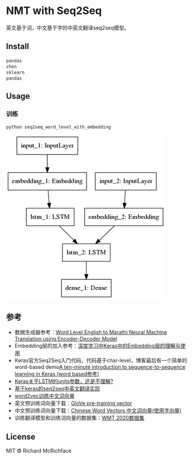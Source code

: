 # NMT with Seq2Seq

英文基于词，中文基于字的中英文翻译seq2seq模型。

## Install

```
pandas
zhon
sklearn
pandas
```

## Usage

### 训练

```shell
python seq2seq_word_level_with_embedding
```
![模型架构](img/model.png)


## 参考
- 数据生成器参考：[Word Level English to Marathi Neural Machine Translation using Encoder-Decoder Model](https://towardsdatascience.com/word-level-english-to-marathi-neural-machine-translation-using-seq2seq-encoder-decoder-lstm-model-1a913f2dc4a7)
- Embedding层的加入参考：[深度学习中Keras中的Embedding层的理解与使用](http://frankchen.xyz/2017/12/18/How-to-Use-Word-Embedding-Layers-for-Deep-Learning-with-Keras/)
- Keras官方Seq2Seq入门代码，代码基于char-level，博客最后有一个简单的word-based demo[A ten-minute introduction to sequence-to-sequence learning in Keras (word based参考)](https://blog.keras.io/a-ten-minute-introduction-to-sequence-to-sequence-learning-in-keras.html)
- [Keras关于LSTM的units参数，还是不理解?](https://www.zhihu.com/question/64470274)
- [基于keras的seq2seq中英文翻译实现](https://blog.csdn.net/PIPIXIU/article/details/81016974)
- [word2vec训练中文词向量](https://blog.csdn.net/lilong117194/article/details/82849054)
- 英文预训练词向量下载：[GloVe pre-training vector](https://nlp.stanford.edu/projects/glove/)
- 中文预训练词向量下载：[Chinese Word Vectors 中文词向量(使用字向量)](https://github.com/Embedding/Chinese-Word-Vectors)
- 训练翻译模型和训练词向量的数据集：[WMT 2020数据集](http://www.statmt.org/wmt20/translation-task.html)

## License

MIT © Richard McRichface